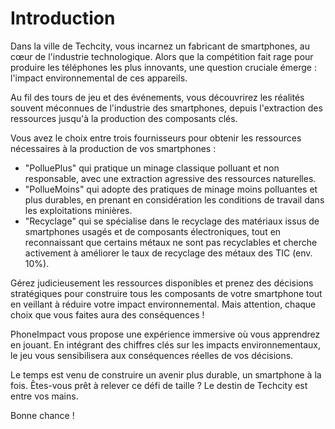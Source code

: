 # Introduction
Dans la ville de Techcity, vous incarnez un fabricant de smartphones, au cœur de l'industrie technologique. Alors que la compétition fait rage pour produire les téléphones les plus innovants, une question cruciale émerge : l'impact environnemental de ces appareils.

Au fil des tours de jeu et des événements, vous découvrirez les réalités souvent méconnues de l'industrie des smartphones, depuis l'extraction des ressources jusqu'à la production des composants clés.

Vous avez le choix entre trois fournisseurs pour obtenir les ressources nécessaires à la production de vos smartphones :

- "PolluePlus" qui pratique un minage classique polluant et non responsable, avec une extraction agressive des ressources naturelles.
- "PollueMoins" qui adopte des pratiques de minage moins polluantes et plus durables, en prenant en considération les conditions de travail dans les exploitations minières. 
- "Recyclage" qui se spécialise dans le recyclage des matériaux issus de smartphones usagés et de composants électroniques, tout en reconnaissant que certains métaux ne sont pas recyclables et cherche activement à améliorer le taux de recyclage des métaux des TIC (env. 10%).

Gérez judicieusement les ressources disponibles et prenez des décisions stratégiques pour construire tous les composants de votre smartphone tout en veillant à réduire votre impact environnemental. Mais attention, chaque choix que vous faites aura des conséquences !

PhoneImpact vous propose une expérience immersive où vous apprendrez en jouant. En intégrant des chiffres clés sur les impacts environnementaux, le jeu vous sensibilisera aux conséquences réelles de vos décisions.

Le temps est venu de construire un avenir plus durable, un smartphone à la fois. Êtes-vous prêt à relever ce défi de taille ? Le destin de Techcity est entre vos mains. 

Bonne chance !
